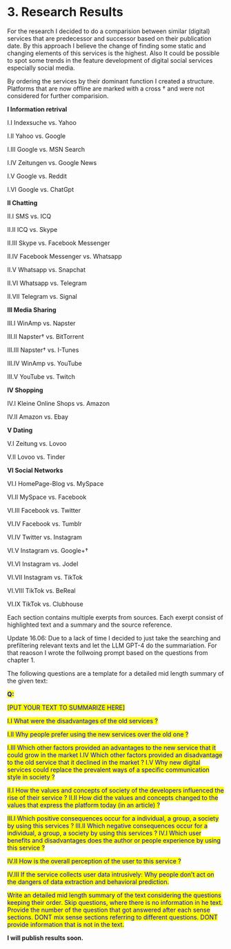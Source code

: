 # 3. Research Results

For the research I decided to do a comparision between similar (digital) services that are predecessor and successor based on their publication date. By this approach I believe the change of finding some static and changing elements of this services is the highest. Also It could be possible to spot some trends in the feature development of digital social services especially social media.

By ordering the services by their dominant function I created a structure. Platforms that are now offline are marked with a cross † and were not considered for further comparision.

**I Information retrival**

I.I Indexsuche vs. Yahoo

I.II Yahoo vs. Google

I.III Google vs. MSN Search

I.IV Zeitungen vs. Google News

I.V Google vs. Reddit

I.VI Google vs. ChatGpt

**II Chatting**

II.I SMS vs. ICQ

II.II ICQ vs. Skype

II.III Skype vs. Facebook Messenger

II.IV Facebook Messenger vs. Whatsapp

II.V Whatsapp vs. Snapchat

II.VI Whatsapp vs. Telegram

II.VII Telegram vs. Signal

**III Media Sharing**

III.I WinAmp vs. Napster

III.II Napster† vs. BitTorrent

III.III Napster† vs. I-Tunes

III.IV WinAmp vs. YouTube

III.V YouTube vs. Twitch

**IV Shopping**

IV.I Kleine Online Shops vs. Amazon

IV.II Amazon vs. Ebay

**V Dating**

V.I Zeitung vs. Lovoo

V.II Lovoo vs. Tinder

**VI Social Networks**

VI.I HomePage-Blog vs. MySpace

VI.II MySpace vs. Facebook

VI.III Facebook vs. Twitter

VI.IV Facebook vs. Tumblr

VI.IV Twitter vs. Instagram

VI.V Instagram vs. Google+†

VI.VI Instagram vs. Jodel

VI.VII Instagram vs. TikTok

VI.VIII TikTok vs. BeReal

VI.IX TikTok vs. Clubhouse

Each section contains multiple exerpts from sources. Each exerpt consist of highlighted text and a summary and the source reference.



Update 16.06: Due to a lack of time I decided to just take the searching and prefiltering relevant texts and let the LLM GPT-4 do the summariation. For that reaoson I wrote the follwoing prompt based on the questions from chapter 1.

The following questions are a template for a detailed mid length summary of the given text:

<mark style="color:blue;">**Q:**</mark>&#x20;

<mark style="color:blue;">\[PUT YOUR TEXT TO SUMMARIZE HERE]</mark>

<mark style="color:blue;">I.I What were the disadvantages of the old services ?</mark>&#x20;

<mark style="color:blue;">I.II Why people prefer using the new services over the old one ?</mark>&#x20;

<mark style="color:blue;">I.III Which other factors provided an advantages to the new service that it could grow in the market I.IV Which other factors provided an disadvantage to the old service that it declined in the market ? I.V Why new digital services could replace the prevalent ways of a specific communication style in society ?</mark>&#x20;

<mark style="color:blue;">II.I How the values and concepts of society of the developers influenced the rise of their service ? II.II How did the values and concepts changed to the values that express the platform today (in an article) ?</mark>&#x20;

<mark style="color:blue;">III.I Which positive consequences occur for a individual, a group, a society by using this services ? III.II Which negative consequences occur for a individual, a group, a society by using this services ? IV.I Which user benefits and disadvantages does the author or people experience by using this service ?</mark>&#x20;

<mark style="color:blue;">IV.II How is the overall perception of the user to this service ?</mark>&#x20;

<mark style="color:blue;">IV.III If the service collects user data intrusively: Why people don't act on the dangers of data extraction and behavioral prediction.</mark>

<mark style="color:blue;">Write an detailed mid length summary of the text considering the questions keeping their order. Skip questions, where there is no information in he text. Provide the number of the question that got answered after each sense sections. DONT mix sense sections referring to different questions. DONT provide information that is not in the text.</mark>

**I will publish results soon.**
